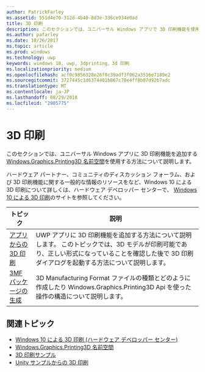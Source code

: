 ```yaml
---
author: PatrickFarley
ms.assetid: 551d4e70-312d-4b40-8d3e-336ce934e0ad
title: 3D 印刷
description: このセクションでは、ユニバーサル Windows アプリで 3D 印刷機能を使用する方法について説明します。
ms.author: pafarley
ms.date: 10/26/2017
ms.topic: article
ms.prod: windows
ms.technology: uwp
keywords: windows 10, uwp, 3dprinting、3d 印刷
ms.localizationpriority: medium
ms.openlocfilehash: acf0c9856328e26f8c39adf3f062a3516e7189e2
ms.sourcegitcommit: 3727445c1d6374401b867c78e4ff8b07d92b7adc
ms.translationtype: MT
ms.contentlocale: ja-JP
ms.lasthandoff: 08/29/2018
ms.locfileid: "2905775"
---
```

# <a name="3d-printing"></a>3D 印刷


このセクションでは、ユニバーサル Windows アプリに 3D 印刷機能を追加する[Windows.Graphics.Printing3D 名前空間](https://msdn.microsoft.com/library/windows/apps/windows.graphics.printing3d.aspx)を使用する方法について説明します。  

ハードウェア パートナー、コミュニティのディスカッション フォーラム、および 3D 印刷機能に関する一般的な情報のリソースをなど、Windows 10 による 3D 印刷について詳しくは、ハードウェア デベロッパー センターで、 [Windows 10 による 3D 印刷](https://developer.microsoft.com/windows/hardware/3d-print-support-windows-10)のサイトを参照してください。

| トピック | 説明 |
|-------|-------------|
| [アプリからの 3D 印刷](3d-print-from-app.md) | UWP アプリに 3D 印刷機能を追加する方法について説明します。 このトピックでは、3D モデルが印刷可能であり、正しい形式になっていることを確認した後で 3D 印刷ダイアログを起動する方法について説明します。 |
| [3MF パッケージの生成](generate-3mf.md) | 3D Manufacturing Format ファイルの種類とどのように作成したり Windows.Graphics.Printing3D Api を使った操作の構造について説明します。 |

## <a name="related-topics"></a>関連トピック

* [Windows 10 による 3D 印刷 (ハードウェア デベロッパー センター)](https://developer.microsoft.com/windows/hardware/3d-print-support-windows-10)
* [Windows.Graphics.Printing3D 名前空間](https://msdn.microsoft.com/library/windows/apps/windows.graphics.printing3d.aspx)
* [3D 印刷サンプル](https://github.com/Microsoft/Windows-universal-samples/tree/master/Samples/3DPrinting)
* [Unity サンプルからの 3D 印刷](https://github.com/Microsoft/Windows-universal-samples/tree/master/Samples/3DPrintingFromUnity)

 
